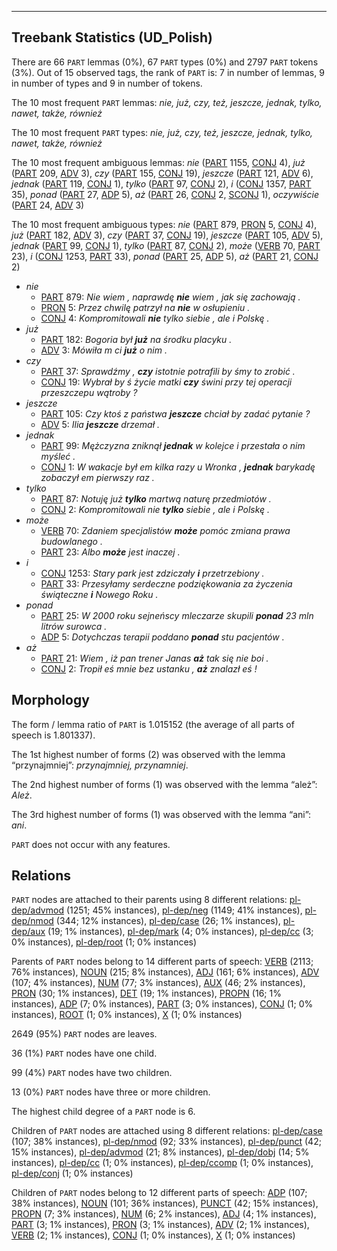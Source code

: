 

--------------------------------------------------------------------------------

## Treebank Statistics (UD_Polish)

There are 66 `PART` lemmas (0%), 67 `PART` types (0%) and 2797 `PART` tokens (3%).
Out of 15 observed tags, the rank of `PART` is: 7 in number of lemmas, 9 in number of types and 9 in number of tokens.

The 10 most frequent `PART` lemmas: <em>nie, już, czy, też, jeszcze, jednak, tylko, nawet, także, również</em>

The 10 most frequent `PART` types:  <em>nie, już, czy, też, jeszcze, jednak, tylko, nawet, także, również</em>

The 10 most frequent ambiguous lemmas: <em>nie</em> ([PART]() 1155, [CONJ]() 4), <em>już</em> ([PART]() 209, [ADV]() 3), <em>czy</em> ([PART]() 155, [CONJ]() 19), <em>jeszcze</em> ([PART]() 121, [ADV]() 6), <em>jednak</em> ([PART]() 119, [CONJ]() 1), <em>tylko</em> ([PART]() 97, [CONJ]() 2), <em>i</em> ([CONJ]() 1357, [PART]() 35), <em>ponad</em> ([PART]() 27, [ADP]() 5), <em>aż</em> ([PART]() 26, [CONJ]() 2, [SCONJ]() 1), <em>oczywiście</em> ([PART]() 24, [ADV]() 3)

The 10 most frequent ambiguous types:  <em>nie</em> ([PART]() 879, [PRON]() 5, [CONJ]() 4), <em>już</em> ([PART]() 182, [ADV]() 3), <em>czy</em> ([PART]() 37, [CONJ]() 19), <em>jeszcze</em> ([PART]() 105, [ADV]() 5), <em>jednak</em> ([PART]() 99, [CONJ]() 1), <em>tylko</em> ([PART]() 87, [CONJ]() 2), <em>może</em> ([VERB]() 70, [PART]() 23), <em>i</em> ([CONJ]() 1253, [PART]() 33), <em>ponad</em> ([PART]() 25, [ADP]() 5), <em>aż</em> ([PART]() 21, [CONJ]() 2)


* <em>nie</em>
  * [PART]() 879: <em>Nie wiem , naprawdę <b>nie</b> wiem , jak się zachowają .</em>
  * [PRON]() 5: <em>Przez chwilę patrzył na <b>nie</b> w osłupieniu .</em>
  * [CONJ]() 4: <em>Kompromitowali <b>nie</b> tylko siebie , ale i Polskę .</em>
* <em>już</em>
  * [PART]() 182: <em>Bogoria był <b>już</b> na środku placyku .</em>
  * [ADV]() 3: <em>Mówiła m ci <b>już</b> o nim .</em>
* <em>czy</em>
  * [PART]() 37: <em>Sprawdźmy , <b>czy</b> istotnie potrafili by śmy to zrobić .</em>
  * [CONJ]() 19: <em>Wybrał by ś życie matki <b>czy</b> świni przy tej operacji przeszczepu wątroby ?</em>
* <em>jeszcze</em>
  * [PART]() 105: <em>Czy ktoś z państwa <b>jeszcze</b> chciał by zadać pytanie ?</em>
  * [ADV]() 5: <em>Ilia <b>jeszcze</b> drzemał .</em>
* <em>jednak</em>
  * [PART]() 99: <em>Mężczyzna zniknął <b>jednak</b> w kolejce i przestała o nim myśleć .</em>
  * [CONJ]() 1: <em>W wakacje był em kilka razy u Wronka , <b>jednak</b> barykadę zobaczył em pierwszy raz .</em>
* <em>tylko</em>
  * [PART]() 87: <em>Notuję już <b>tylko</b> martwą naturę przedmiotów .</em>
  * [CONJ]() 2: <em>Kompromitowali nie <b>tylko</b> siebie , ale i Polskę .</em>
* <em>może</em>
  * [VERB]() 70: <em>Zdaniem specjalistów <b>może</b> pomóc zmiana prawa budowlanego .</em>
  * [PART]() 23: <em>Albo <b>może</b> jest inaczej .</em>
* <em>i</em>
  * [CONJ]() 1253: <em>Stary park jest zdziczały <b>i</b> przetrzebiony .</em>
  * [PART]() 33: <em>Przesyłamy serdeczne podziękowania za życzenia świąteczne <b>i</b> Nowego Roku .</em>
* <em>ponad</em>
  * [PART]() 25: <em>W 2000 roku sejneńscy mleczarze skupili <b>ponad</b> 23 mln litrów surowca .</em>
  * [ADP]() 5: <em>Dotychczas terapii poddano <b>ponad</b> stu pacjentów .</em>
* <em>aż</em>
  * [PART]() 21: <em>Wiem , iż pan trener Janas <b>aż</b> tak się nie boi .</em>
  * [CONJ]() 2: <em>Tropił eś mnie bez ustanku , <b>aż</b> znalazł eś !</em>

## Morphology

The form / lemma ratio of `PART` is 1.015152 (the average of all parts of speech is 1.801337).

The 1st highest number of forms (2) was observed with the lemma “przynajmniej”: <em>przynajmniej, przynamniej</em>.

The 2nd highest number of forms (1) was observed with the lemma “ależ”: <em>Ależ</em>.

The 3rd highest number of forms (1) was observed with the lemma “ani”: <em>ani</em>.

`PART` does not occur with any features.


## Relations

`PART` nodes are attached to their parents using 8 different relations: [pl-dep/advmod]() (1251; 45% instances), [pl-dep/neg]() (1149; 41% instances), [pl-dep/nmod]() (344; 12% instances), [pl-dep/case]() (26; 1% instances), [pl-dep/aux]() (19; 1% instances), [pl-dep/mark]() (4; 0% instances), [pl-dep/cc]() (3; 0% instances), [pl-dep/root]() (1; 0% instances)

Parents of `PART` nodes belong to 14 different parts of speech: [VERB]() (2113; 76% instances), [NOUN]() (215; 8% instances), [ADJ]() (161; 6% instances), [ADV]() (107; 4% instances), [NUM]() (77; 3% instances), [AUX]() (46; 2% instances), [PRON]() (30; 1% instances), [DET]() (19; 1% instances), [PROPN]() (16; 1% instances), [ADP]() (7; 0% instances), [PART]() (3; 0% instances), [CONJ]() (1; 0% instances), [ROOT]() (1; 0% instances), [X]() (1; 0% instances)

2649 (95%) `PART` nodes are leaves.

36 (1%) `PART` nodes have one child.

99 (4%) `PART` nodes have two children.

13 (0%) `PART` nodes have three or more children.

The highest child degree of a `PART` node is 6.

Children of `PART` nodes are attached using 8 different relations: [pl-dep/case]() (107; 38% instances), [pl-dep/nmod]() (92; 33% instances), [pl-dep/punct]() (42; 15% instances), [pl-dep/advmod]() (21; 8% instances), [pl-dep/dobj]() (14; 5% instances), [pl-dep/cc]() (1; 0% instances), [pl-dep/ccomp]() (1; 0% instances), [pl-dep/conj]() (1; 0% instances)

Children of `PART` nodes belong to 12 different parts of speech: [ADP]() (107; 38% instances), [NOUN]() (101; 36% instances), [PUNCT]() (42; 15% instances), [PROPN]() (7; 3% instances), [NUM]() (6; 2% instances), [ADJ]() (4; 1% instances), [PART]() (3; 1% instances), [PRON]() (3; 1% instances), [ADV]() (2; 1% instances), [VERB]() (2; 1% instances), [CONJ]() (1; 0% instances), [X]() (1; 0% instances)

